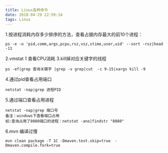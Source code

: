 ```yaml
---
title: Linux各种命令
date: 2018-04-29 22:59:14
tags: Linux
---
```

1.按进程消耗内存多少排序的方法，查看占据内存最大的前10个进程：
```
ps -e -o 'pid,comm,args,pcpu,rsz,vsz,stime,user,uid' --sort -rsz|head -11
```
2.vmstat 1 查看CPU消耗
3.kill掉对应关键字的线程
```
ps -ef|grep 查询关键字 |grep -v grep|cut  -c 9-15|xargs kill -9   
```
4.通过pid查看占用端口
```
netstat -nap|grep 进程PID
```
5.通过端口查看占用进程
```
netstat -nap|grep 端口号
备注：windows下查看端口占用
如:查询占用了8080端口的进程：netstat -ano|findstr "8080"
```
6.mvn 编译过慢
```
mvn clean package -T 1C -Dmaven.test.skip=true  -Dmaven.compile.fork=true  
```
